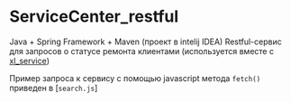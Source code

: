# ServiceCenter_restful
Java + Spring Framework + Maven (проект в intelij IDEA)
Restful-сервис для запросов о статусе ремонта клиентами  (используется вместе с [xl_service](https://github.com/StarrLucky/xl_service))
 
Пример запроса к сервису с помощью javascript метода `fetch()` приведен в [`search.js`]

